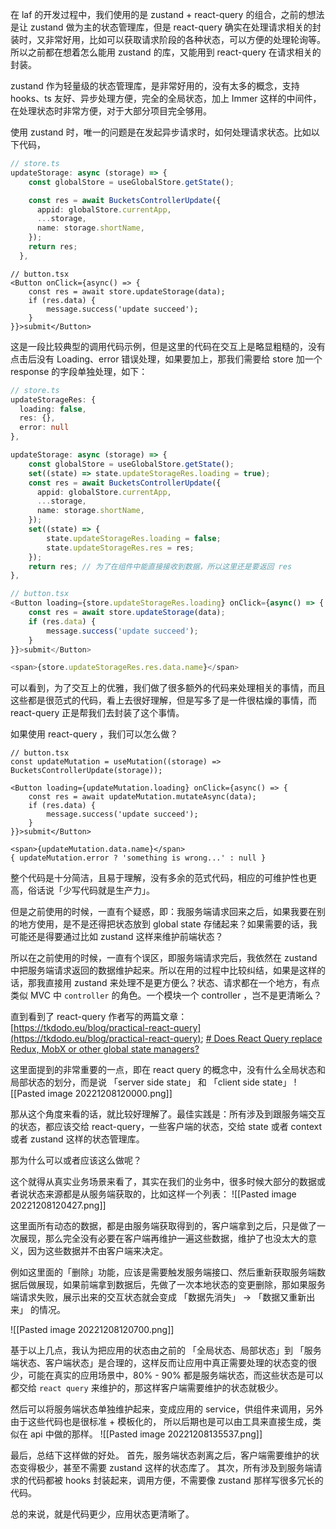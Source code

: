 在 laf 的开发过程中，我们使用的是 zustand + react-query 的组合，之前的想法是让 zustand 做为主的状态管理库，但是 react-query 确实在处理请求相关的封装时，又非常好用，比如可以获取请求阶段的各种状态，可以方便的处理轮询等。所以之前都在想着怎么能用 zustand 的库，又能用到 react-query 在请求相关的封装。

zustand 作为轻量级的状态管理库，是非常好用的，没有太多的概念，支持 hooks、ts 友好、异步处理方便，完全的全局状态，加上 Immer 这样的中间件，在处理状态时非常方便，对于大部分项目完全够用。

使用 zustand 时，唯一的问题是在发起异步请求时，如何处理请求状态。比如以下代码，
```ts
// store.ts
updateStorage: async (storage) => {
	const globalStore = useGlobalStore.getState();

	const res = await BucketsControllerUpdate({
	  appid: globalStore.currentApp,
	  ...storage,
	  name: storage.shortName,
	});
	return res;
  },
```

```tsx
// button.tsx
<Button onClick={async() => { 
	const res = await store.updateStorage(data); 
	if (res.data) {
		message.success('update succeed');
	}
}}>submit</Button>
```
这是一段比较典型的调用代码示例，但是这里的代码在交互上是略显粗糙的，没有点击后没有 Loading、error 错误处理，如果要加上，那我们需要给 store 加一个 response 的字段单独处理，如下：

```ts
// store.ts
updateStorageRes: {
  loading: false,
  res: {},
  error: null
},

updateStorage: async (storage) => {
	const globalStore = useGlobalStore.getState();
	set((state) => state.updateStorageRes.loading = true);
	const res = await BucketsControllerUpdate({
	  appid: globalStore.currentApp,
	  ...storage,
	  name: storage.shortName,
	});
	set((state) => {
		state.updateStorageRes.loading = false;
		state.updateStorageRes.res = res;
	});
	return res; // 为了在组件中能直接接收到数据，所以这里还是要返回 res
},

// button.tsx
<Button loading={store.updateStorageRes.loading} onClick={async() => { 
	const res = await store.updateStorage(data); 
	if (res.data) {
		message.success('update succeed');
	}
}}>submit</Button>

<span>{store.updateStorageRes.res.data.name}</span>
```


可以看到，为了交互上的优雅，我们做了很多额外的代码来处理相关的事情，而且这些都是很范式的代码，看上去很好理解，但是写多了是一件很枯燥的事情，而 react-query 正是帮我们去封装了这个事情。

如果使用 react-query ，我们可以怎么做？

```tsx
// button.tsx
const updateMutation = useMutation((storage) => BucketsControllerUpdate(storage));

<Button loading={updateMutation.loading} onClick={async() => { 
	const res = await updateMutation.mutateAsync(data); 
	if (res.data) {
		message.success('update succeed');
	}
}}>submit</Button>

<span>{updateMutation.data.name}</span>
{ updateMutation.error ? 'something is wrong...' : null }
```

整个代码是十分简洁，且易于理解，没有多余的范式代码，相应的可维护性也更高，俗话说「少写代码就是生产力」。

但是之前使用的时候，一直有个疑惑，即：我服务端请求回来之后，如果我要在别的地方使用，是不是还得把状态放到 global state 存储起来？如果需要的话，我可能还是得要通过比如 zustand 这样来维护前端状态？

所以在之前使用的时候，一直有个误区，即服务端请求完后，我依然在 zustand 中把服务端请求返回的数据维护起来。所以在用的过程中比较纠结，如果是这样的话，那我直接用 zustand 来处理不是更方便么？状态、请求都在一个地方，有点类似 MVC 中 `controller`  的角色。一个模块一个 controller ，岂不是更清晰么？

直到看到了 react-query 作者写的两篇文章：
[https://tkdodo.eu/blog/practical-react-query](https://tkdodo.eu/blog/practical-react-query);
[# Does React Query replace Redux, MobX or other global state managers?](https://tanstack.com/query/v4/docs/guides/does-this-replace-client-state?from=reactQueryV3&original=https://react-query-v3.tanstack.com/guides/does-this-replace-client-state)

这里面提到的非常重要的一点，即在 react query 的概念中，没有什么全局状态和局部状态的划分，而是说 「server side state」 和 「client side state」
![[Pasted image 20221208120000.png]]

那从这个角度来看的话，就比较好理解了。最佳实践是：所有涉及到跟服务端交互的状态，都应该交给 react-query，一些客户端的状态，交给 state 或者 context 或者 zustand 这样的状态管理库。

那为什么可以或者应该这么做呢？

这个就得从真实业务场景来看了，其实在我们的业务中，很多时候大部分的数据或者说状态来源都是从服务端获取的，比如这样一个列表：
![[Pasted image 20221208120427.png]]

这里面所有动态的数据，都是由服务端获取得到的，客户端拿到之后，只是做了一次展现，那么完全没有必要在客户端再维护一遍这些数据，维护了也没太大的意义，因为这些数据并不由客户端来决定。

例如这里面的「删除」功能，应该是需要触发服务端接口、然后重新获取服务端数据后做展现，如果前端拿到数据后，先做了一次本地状态的变更删除，那如果服务端请求失败，展示出来的交互状态就会变成 「数据先消失」 -> 「数据又重新出来」 的情况。

![[Pasted image 20221208120700.png]]

基于以上几点，我认为把应用的状态由之前的 「全局状态、局部状态」到 「服务端状态、客户端状态」是合理的，这样反而让应用中真正需要处理的状态变的很少，可能在真实的应用场景中，80% - 90% 都是服务端状态，而这些状态是可以都交给 `react query` 来维护的，那这样客户端需要维护的状态就极少。

然后可以将服务端状态单独维护起来，变成应用的 service，供组件来调用，另外由于这些代码也是很标准 + 模板化的， 所以后期也是可以由工具来直接生成，类似在 api 中做的那样。
![[Pasted image 20221208135537.png]]

最后，总结下这样做的好处。
首先，服务端状态剥离之后，客户端需要维护的状态变得极少，甚至不需要 zustand 这样的状态库了。
其次，所有涉及到服务端请求的代码都被 hooks 封装起来，调用方便，不需要像 zustand 那样写很多冗长的代码。

总的来说，就是代码更少，应用状态更清晰了。